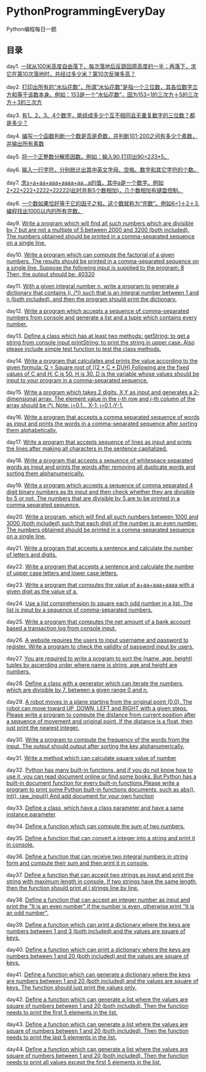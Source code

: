 # PythonProgrammingEveryDay

Python编程每日一题

## 目录

day1. [一球从100米高度自由落下，每次落地后反跳回原高度的一半；再落下，求它在第10次落地时，共经过多少米？第10次反弹多高？](https://github.com/Z-P-J/PythonProgrammingEveryday/blob/master/src/day1)

day2. [打印出所有的“水仙花数”，所谓“水仙花数”是指一个三位数，其各位数字立方和等于该数本身。例如：153是一个“水仙花数”，因为153=1的三次方＋5的三次方＋3的三次方](https://github.com/Z-P-J/PythonProgrammingEveryday/blob/master/src/day2)

day3. [有1、2、3、4个数字，能组成多少个互不相同且无重复数字的三位数？都是多少？](https://github.com/Z-P-J/PythonProgrammingEveryday/blob/master/src/day3)

day4. [编写一个函数判断一个数是否是奇数，并判断101-200之间有多少个素数，并输出所有素数](https://github.com/Z-P-J/PythonProgrammingEveryday/blob/master/src/day4)

day5. [将一个正整数分解质因数。例如：输入90,打印出90=2*3*3*5。](https://github.com/Z-P-J/PythonProgrammingEveryday/blob/master/src/day5)

day6. [输入一行字符，分别统计出其中英文字母、空格、数字和其它字符的个数。](https://github.com/Z-P-J/PythonProgrammingEveryday/blob/master/src/day6)

day7. [求s=a+aa+aaa+aaaa+aa...a的值，其中a是一个数字。例如2+22+222+2222+22222(此时共有5个数相加)，几个数相加有键盘控制。](https://github.com/Z-P-J/PythonProgrammingEveryday/blob/master/src/day7)

day8. [一个数如果恰好等于它的因子之和，这个数就称为“完数”。例如6=1＋2＋3.编程找出1000以内的所有完数。](https://github.com/Z-P-J/PythonProgrammingEveryday/blob/master/src/day8)

day9. [Write a program which will find all such numbers which are divisible by 7 but are not a multiple of 5,between 2000 and 3200 (both included). The numbers obtained should be printed in a comma-separated sequence on a single line.](https://github.com/Z-P-J/PythonProgrammingEveryday/blob/master/src/day9)

day10. [Write a program which can compute the factorial of a given numbers. The results should be printed in a comma-separated sequence on a single line. Suppose the following input is supplied to the program: 8 Then, the output should be: 40320](https://github.com/Z-P-J/PythonProgrammingEveryday/blob/master/src/day10)

day11. [With a given integral number n, write a program to generate a dictionary that contains (i, i*i) such that is an integral number between 1 and n (both included). and then the program should print the dictionary.](https://github.com/Z-P-J/PythonProgrammingEveryday/blob/master/src/day11)

day12. [Write a program which accepts a sequence of comma-separated numbers from console and generate a list and a tuple which contains every number.](https://github.com/Z-P-J/PythonProgrammingEveryday/blob/master/src/day12)

day13. [Define a class which has at least two methods: getString: to get a string from console input printString: to print the string in upper case. Also please include simple test function to test the class methods.](https://github.com/Z-P-J/PythonProgrammingEveryday/blob/master/src/day13)

day14. [Write a program that calculates and prints the value according to the given formula: Q = Square root of [(2 * C * D)/H] Following are the fixed values of C and H: C is 50. H is 30. D is the variable whose values should be input to your program in a comma-separated sequence.](https://github.com/Z-P-J/PythonProgrammingEveryday/blob/master/src/day14)

day15. [Write a program which takes 2 digits, X,Y as input and generates a 2-dimensional array. The element value in the i-th row and j-th column of the array should be i*j. Note: i=0,1.., X-1; j=0,1,¡­Y-1.](https://github.com/Z-P-J/PythonProgrammingEveryday/blob/master/src/day15)

day16. [Write a program that accepts a comma separated sequence of words as input and prints the words in a comma-separated sequence after sorting them alphabetically.](https://github.com/Z-P-J/PythonProgrammingEveryday/blob/master/src/day16)

day17. [Write a program that accepts sequence of lines as input and prints the lines after making all characters in the sentence capitalized.](https://github.com/Z-P-J/PythonProgrammingEveryday/blob/master/src/day17)

day18. [Write a program that accepts a sequence of whitespace separated words as input and prints the words after removing all duplicate words and sorting them alphanumerically.](https://github.com/Z-P-J/PythonProgrammingEveryday/blob/master/src/day18)

day19. [Write a program which accepts a sequence of comma separated 4 digit binary numbers as its input and then check whether they are divisible by 5 or not. The numbers that are divisible by 5 are to be printed in a comma separated sequence.](https://github.com/Z-P-J/PythonProgrammingEveryday/blob/master/src/day19)

day20. [Write a program, which will find all such numbers between 1000 and 3000 (both included) such that each digit of the number is an even number. The numbers obtained should be printed in a comma-separated sequence on a single line.](https://github.com/Z-P-J/PythonProgrammingEveryday/blob/master/src/day20)

day21. [Write a program that accepts a sentence and calculate the number of letters and digits.](https://github.com/Z-P-J/PythonProgrammingEveryday/blob/master/src/day21)

day22. [Write a program that accepts a sentence and calculate the number of upper case letters and lower case letters.](https://github.com/Z-P-J/PythonProgrammingEveryday/blob/master/src/day22)

day23. [Write a program that computes the value of a+aa+aaa+aaaa with a given digit as the value of a.](https://github.com/Z-P-J/PythonProgrammingEveryday/blob/master/src/day23)

day24. [Use a list comprehension to square each odd number in a list. The list is input by a sequence of comma-separated numbers.](https://github.com/Z-P-J/PythonProgrammingEveryday/blob/master/src/day24)

day25. [Write a program that computes the net amount of a bank account based a transaction log from console input.](https://github.com/Z-P-J/PythonProgrammingEveryday/blob/master/src/day25)

day26. [A website requires the users to input username and password to register. Write a program to check the validity of password input by users.](https://github.com/Z-P-J/PythonProgrammingEveryday/blob/master/src/day26)

day27. [You are required to write a program to sort the (name, age, height) tuples by ascending order where name is string, age and height are numbers.](https://github.com/Z-P-J/PythonProgrammingEveryday/blob/master/src/day27)

day28. [Define a class with a generator which can iterate the numbers, which are divisible by 7, between a given range 0 and n.](https://github.com/Z-P-J/PythonProgrammingEveryday/blob/master/src/day28)

day29. [A robot moves in a plane starting from the original point (0,0). The robot can move toward UP, DOWN, LEFT and RIGHT with a given steps. Please write a program to compute the distance from current position after a sequence of movement and original point. If the distance is a float, then just print the nearest integer.](https://github.com/Z-P-J/PythonProgrammingEveryday/blob/master/src/day29)

day30. [Write a program to compute the frequency of the words from the input. The output should output after sorting the key alphanumerically.](https://github.com/Z-P-J/PythonProgrammingEveryday/blob/master/src/day30)

day31. [Write a method which can calculate square value of number](https://github.com/Z-P-J/PythonProgrammingEveryday/blob/master/src/day31)

day32. [Python has many built-in functions, and if you do not know how to use it, you can read document online or find some books. But Python has a built-in document function for every built-in functions.Please write a program to print some Python built-in functions documents, such as abs(), int(), raw_input() And add document for your own function](https://github.com/Z-P-J/PythonProgrammingEveryday/blob/master/src/day32)

day33. [Define a class, which have a class parameter and have a same instance parameter](https://github.com/Z-P-J/PythonProgrammingEveryday/blob/master/src/day33)

day34. [Define a function which can compute the sum of two numbers.](https://github.com/Z-P-J/PythonProgrammingEveryday/blob/master/src/day34)

day35. [Define a function that can convert a integer into a string and print it in console.](https://github.com/Z-P-J/PythonProgrammingEveryday/blob/master/src/day35)

day36. [Define a function that can receive two integral numbers in string form and compute their sum and then print it in console.](https://github.com/Z-P-J/PythonProgrammingEveryday/blob/master/src/day36)

day37. [Define a function that can accept two strings as input and print the string with maximum length in console. If two strings have the same length, then the function should print al l strings line by line.](https://github.com/Z-P-J/PythonProgrammingEveryday/blob/master/src/day37)

day38. [Define a function that can accept an integer number as input and print the "It is an even number" if the number is even, otherwise print "It is an odd number".](https://github.com/Z-P-J/PythonProgrammingEveryday/blob/master/src/day38)

day39. [Define a function which can print a dictionary where the keys are numbers between 1 and 3 (both included) and the values are square of keys.](https://github.com/Z-P-J/PythonProgrammingEveryday/blob/master/src/day39)

day40. [Define a function which can print a dictionary where the keys are numbers between 1 and 20 (both included) and the values are square of keys.](https://github.com/Z-P-J/PythonProgrammingEveryday/blob/master/src/day40)

day41. [Define a function which can generate a dictionary where the keys are numbers between 1 and 20 (both included) and the values are square of keys. The function should just print the values only.](https://github.com/Z-P-J/PythonProgrammingEveryday/blob/master/src/day41)

day42. [Define a function which can generate a list where the values are square of numbers between 1 and 20 (both included). Then the function needs to print the first 5 elements in the list.](https://github.com/Z-P-J/PythonProgrammingEveryday/blob/master/src/day42)

day43. [Define a function which can generate a list where the values are square of numbers between 1 and 20 (both included). Then the function needs to print the last 5 elements in the list.](https://github.com/Z-P-J/PythonProgrammingEveryday/blob/master/src/day43)

day44. [Define a function which can generate a list where the values are square of numbers between 1 and 20 (both included). Then the function needs to print all values except the first 5 elements in the list.](https://github.com/Z-P-J/PythonProgrammingEveryday/blob/master/src/day44)